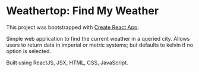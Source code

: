 # Weathertop: Find My Weather

This project was bootstrapped with [Create React App](https://github.com/facebook/create-react-app).

Simple web application to find the current weather in a queried city.
Allows users to return data in imperial or metric systems; but defaults to kelvin if no option is selected.

Built using ReactJS, JSX, HTML, CSS, JavaScript.